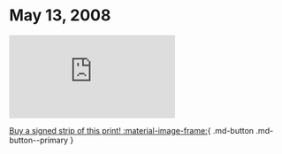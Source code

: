 # May 13, 2008

![](https://www.achewood.com/comic.php?date=05132008)

[Buy a signed strip of this print! :material-image-frame:](https://achewood-holiday-pop-up.myshopify.com/products/strip#05132008){ .md-button .md-button--primary }
